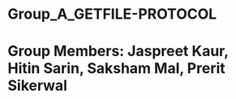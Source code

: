# Group_A_GETFILE-PROTOCOL
# Group Members: Jaspreet Kaur, Hitin Sarin, Saksham Mal, Prerit Sikerwal 
